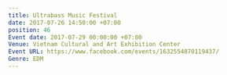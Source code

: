 ```yaml
---
title: Ultrabass Music Festival
date: 2017-07-26 14:50:00 +07:00
position: 46
Event date: 2017-07-29 00:00:00 +07:00
Venue: Vietnam Cultural and Art Exhibition Center
Event URL: https://www.facebook.com/events/1632554870119437/
Genre: EDM
---
```


